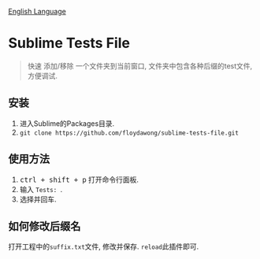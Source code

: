 [English Language](./README_EN.md)  

# Sublime Tests File  
> 快速 添加/移除 一个文件夹到当前窗口, 文件夹中包含各种后缀的test文件, 方便调试.  


## 安装  
1. 进入Sublime的Packages目录.  
2. `git clone https://github.com/floydawong/sublime-tests-file.git`  


## 使用方法  
1. <kbd>ctrl + shift + p</kbd> 打开命令行面板.  
2. 输入 `Tests: `.  
3. 选择并回车.  


## 如何修改后缀名  
打开工程中的`suffix.txt`文件, 修改并保存. `reload`此插件即可.
